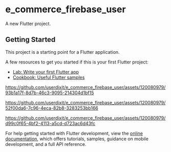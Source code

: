 # e_commerce_firebase_user

A new Flutter project.

## Getting Started

This project is a starting point for a Flutter application.

A few resources to get you started if this is your first Flutter project:

- [Lab: Write your first Flutter app](https://docs.flutter.dev/get-started/codelab)
- [Cookbook: Useful Flutter samples](https://docs.flutter.dev/cookbook)





https://github.com/userdixit/e_commerce_firebase_user/assets/120080979/93b1a17f-8d7b-46c3-9095-214304d1bf15



https://github.com/userdixit/e_commerce_firebase_user/assets/120080979/52f00da6-7c96-4eca-82b8-3283253bb166



https://github.com/userdixit/e_commerce_firebase_user/assets/120080979/d99c0f65-4bf2-4113-a5cd-d723ac6d43fc









For help getting started with Flutter development, view the
[online documentation](https://docs.flutter.dev/), which offers tutorials,
samples, guidance on mobile development, and a full API reference.
